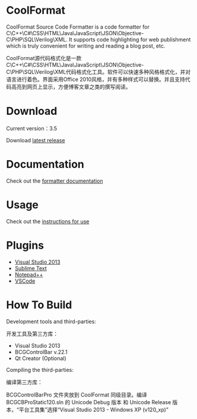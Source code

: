 CoolFormat
==========
CoolFormat Source Code Formatter is a code formatter for C\C++\C#\CSS\HTML\Java\JavaScript\JSON\Objective-C\PHP\SQL\Verilog\XML.
It supports code highlighting for web publishment which is truly convenient for writing and reading a blog post, etc.

CoolFormat源代码格式化是一款C\C++\C#\CSS\HTML\Java\JavaScript\JSON\Objective-C\PHP\SQL\Verilog\XML代码格式化工具。软件可以快速多种风格格式化，并对语言进行着色。界面采用Office 2010风格，并有多种样式可以替换。并且支持代码高亮到网页上显示，方便博客文章之类的撰写阅读。

# Download #
Current version：3.5

Download [latest release](https://sourceforge.net/projects/coolformat/files/Release/)

# Documentation #
Check out the [formatter documentation](http://akof1314.github.io/CoolFormat/doc/index.html)

# Usage #
Check out the [instructions for use](https://github.com/akof1314/CoolFormat/wiki)

# Plugins #
- [Visual Studio 2013](https://sourceforge.net/projects/coolformat/files/Plugins/VS/)
- [Sublime Text](https://github.com/akof1314/Sublime-CoolFormat)
- [Notepad++](https://sourceforge.net/projects/coolformat/files/Plugins/NPP/)
- [VSCode](https://sourceforge.net/projects/coolformat/files/Plugins/VSCode/)

# How To Build #
Development tools and third-parties:

开发工具及第三方库：

- Visual Studio 2013
- BCGControlBar v.22.1
- Qt Creator (Optional)

Compiling the third-parties:

编译第三方库：

BCGControlBarPro 文件夹放到 CoolFormat 同级目录。编译 BCGCBProStatic120.sln 的 Unicode Debug 版本 和 Unicode Release 版本，“平台工具集”选择“Visual Studio 2013 - Windows XP (v120_xp)”
